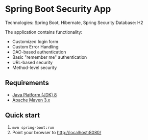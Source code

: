 Spring Boot Security App
============================
Technologies: Spring Boot, Hibernate, Spring Security
Database: H2

The application contains functionality:
* Customized login form
* Custom Error Handling
* DAO-based authentication
* Basic "remember me" authentication
* URL-based security
* Method-level security

Requirements
------------
* [Java Platform (JDK) 8](http://www.oracle.com/technetwork/java/javase/downloads/index.html)
* [Apache Maven 3.x](http://maven.apache.org/)

Quick start
-----------
1. `mvn spring-boot:run`
3. Point your browser to [http://localhost:8080/](http://localhost:8080/)
